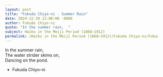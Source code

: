 ```yaml
---
layout: post
title: "Fukuda Chiyo-ni - Summer Rain"
date: 2024-12-30 12:00:00 -0000
author: Fukuda Chiyo-ni
quote: "In the summer rain,  "
subject: Haiku in the Meiji Period (1868–1912)
permalink: /Haiku in the Meiji Period (1868–1912)/Fukuda Chiyo-ni/Fukuda Chiyo-ni - Summer Rain
---
```


In the summer rain,  
The water strider skims on,  
Dancing on the pond.

- Fukuda Chiyo-ni
